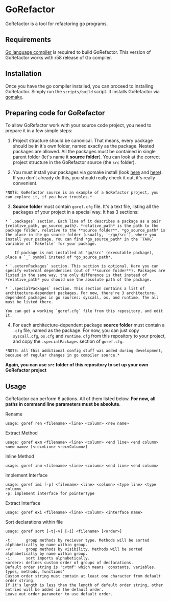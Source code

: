 # GoRefactor

GoRefactor is a tool for refactoring go programs.

## Requirements

[Go language compiler](http://golang.org/doc/install.html) is required to build GoRefactor. This version of GoRefactor works with r58 release of Go compiler.

## Installation

Once you have the go compiler installed, you can proceed to installing GoRefactor. Simply run the `scripts/build` script. It installs GoRefactor via [gomake](http://golang.org/cmd/gomake/).

## Preparing code for GoRefactor

To allow GoRefactor work with your source code project, you need to prepare it in a few simple steps:

1.    Project structure should be canonical. That means, every package should be in it's own folder, named exactly as the package. Nested packages are allowed. All the packages must be contained in single parent folder (let's name it **source folder**).
You can look at the correct project structure in the GoRefactor source (the `src` folder).

2.   You must install your packages via gomake install (look [here](http://golang.org/cmd/gomake/) and [here](http://golang.org/doc/code.html)). If you don't already do this, you should really check it out, it's really convenient.

    *NOTE: GoRefactor source is an example of a GoRefactor project, you can explore it, if you have troubles.*

3.    **Source folder** must contain `goref.cfg` file. It's a text file, listing all the packages of your project in a special way. It has 3 sections:

    * `.packages` section. Each line of it describes a package as a pair {relative_path, go_source_path}. *relative_path* is the path to the package folder, relative to the **source folder**. *go_source_path* is the place in the go source folder (usually, `~/go/src`), where you install your package. You can find *go_source_path* in the `TARG` variable of `Makefile` for your package.

        If package is not installed at 'go/src' (executable package), place a `_` symbol instead of *go_source_path*.

    * `.externPackages` section. This section is optional. Here you can specify external dependencies (out of **source folder**). Packages are listed in the same way, the only difference is that instead of *relative_path* you should use the absolute path of the package.

    * `.specialPackages` section. This section contains a list of architecture-dependent packages. For now, there're 3 architecture-dependent packages in go sources: syscall, os, and runtime. The all must be listed there.

    You can get a working `goref.cfg` file from this repository, and edit it.

4.    For each architecture-dependent package **source folder** must contain a `.cfg` file, named as the package. For now, you can just copy `syscall.cfg`, `os.cfg` and `runtime.cfg` from this repository to your project, and copy the `.specialPackages` section of `goref.cfg`.

    *NOTE: all this additional config stuff was added during development, because of regular changes in go compiler source.*

**Again, you can use `src` folder of this repository to set up your own GoRefactor project**

## Usage

GoRefactor can perform 6 actions. All of them listed below. **For now, all paths in command line parameters must be absolute**.

Rename

    usage: goref ren <filename> <line> <column> <new name>

Extract Method

    usage: goref exm <filename> <line> <column> <end line> <end column> <new name> [<recvLine> <recvColumn>]

Inline Method

    usage: goref inm <filename> <line> <column> <end line> <end column>

Implement Interface

    usage: goref imi [-p] <filename> <line> <column> <type line> <type column>
    -p: implement interface for pointerType

Extract Interface

    usage: goref exi <filename> <line> <column> <interface name>

Sort declarations within file

    usage: goref sort [-t|-v] [-i] <filename> [<order>]

    -t:      group methods by reciever type. Methods will be sorted alphabetically by name within group.
    -v:      group methods by visibility. Methods will be sorted alphabetically by name within group.
    -i:      sort imports alphabetically.
    <order>: defines custom order of groups of declarations.
    Default order string is 'cvtmf' which means 'constants, variables, types, methods, functions'
    Custom order string must contain at least one character from default order string.
    If it's length is less than the length of default order string, other entries will be added in the default order.
    Leave out order parameter to use default order.